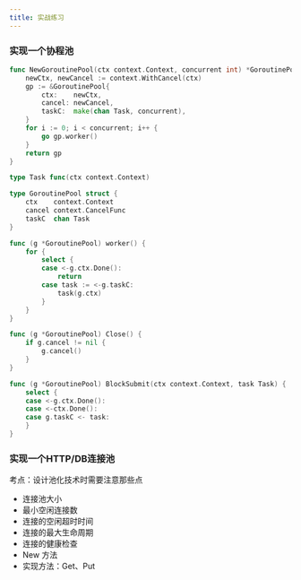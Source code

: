 ```yaml
---
title: 实战练习
---
```


### 实现一个协程池

```go
func NewGoroutinePool(ctx context.Context, concurrent int) *GoroutinePool {
	newCtx, newCancel := context.WithCancel(ctx)
	gp := &GoroutinePool{
		ctx:    newCtx,
		cancel: newCancel,
		taskC:  make(chan Task, concurrent),
	}
	for i := 0; i < concurrent; i++ {
		go gp.worker()
	}
	return gp
}

type Task func(ctx context.Context)

type GoroutinePool struct {
	ctx    context.Context
	cancel context.CancelFunc
	taskC  chan Task
}

func (g *GoroutinePool) worker() {
	for {
		select {
		case <-g.ctx.Done():
			return
		case task := <-g.taskC:
			task(g.ctx)
		}
	}
}

func (g *GoroutinePool) Close() {
	if g.cancel != nil {
		g.cancel()
	}
}

func (g *GoroutinePool) BlockSubmit(ctx context.Context, task Task) {
	select {
	case <-g.ctx.Done():
	case <-ctx.Done():
	case g.taskC <- task:
	}
}
```

### 实现一个HTTP/DB连接池
考点：设计池化技术时需要注意那些点

- 连接池大小
- 最小空闲连接数
- 连接的空闲超时时间
- 连接的最大生命周期
- 连接的健康检查
- New 方法
- 实现方法：Get、Put



